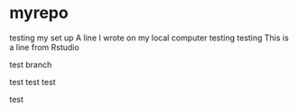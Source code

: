 # myrepo
testing my set up
A line I wrote on my local computer
testing testing
This is a line from Rstudio



test branch

test test test


test